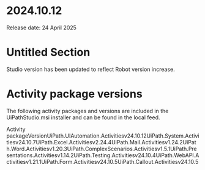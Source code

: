 ﻿# 2024.10.12

Release date: 24 April 2025

# Untitled Section

Studio version has been updated to reflect Robot version increase.

# Activity package versions

The following activity packages and versions
                are included in the UiPathStudio.msi installer and can be found in
                the local feed.

Activity packageVersionUiPath.UIAutomation.Activitiesv24.10.12UiPath.System.Activitiesv24.10.7UiPath.Excel.Activitiesv2.24.4UiPath.Mail.Activitiesv1.24.2UiPath.Word.Activitiesv1.20.3UiPath.ComplexScenarios.Activitiesv1.5.1UiPath.Presentations.Activitiesv1.14.2UiPath.Testing.Activitiesv24.10.4UiPath.WebAPI.Activitiesv1.21.1UiPath.Form.Activitiesv24.10.5UiPath.Callout.Activitiesv24.10.5
